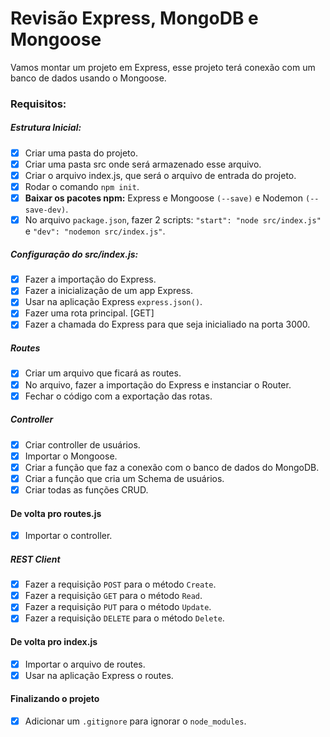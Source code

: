 # Revisão Express, MongoDB e Mongoose
Vamos montar um projeto em Express, esse projeto terá conexão com um banco de dados usando o Mongoose.

### Requisitos:

##### Estrutura Inicial: 
- [x] Criar uma pasta do projeto.
- [x] Criar uma pasta src onde será armazenado esse arquivo.
- [x] Criar o arquivo index.js, que será o arquivo de entrada do projeto.
- [x] Rodar o comando `npm init`.
- [x] **Baixar os pacotes npm:** Express e Mongoose `(--save)` e Nodemon `(--save-dev)`.
- [x] No arquivo `package.json`, fazer 2 scripts: `"start": "node src/index.js"` e `"dev": "nodemon src/index.js"`.

##### Configuração do src/index.js:
- [x] Fazer a importação do Express.
- [x] Fazer a inicialização de um app Express.
- [x] Usar na aplicação Express `express.json()`.
- [x] Fazer uma rota principal. [GET]
- [x] Fazer a chamada do Express para que seja inicialiado na porta 3000.

##### Routes
- [x] Criar um arquivo que ficará as routes.
- [x] No arquivo, fazer a importação do Express e instanciar o Router.
- [x] Fechar o código com a exportação das rotas.

##### Controller
- [x] Criar controller de usuários.
- [x] Importar o Mongoose.
- [x] Criar a função que faz a conexão com o banco de dados do MongoDB.
- [x] Criar a função que cria um Schema de usuários.
- [x] Criar todas as funções CRUD.

#### De volta pro routes.js
- [x] Importar o controller.

##### REST Client
- [x] Fazer a requisição `POST` para o método `Create`.
- [x] Fazer a requisição `GET` para o método `Read`.
- [x] Fazer a requisição `PUT` para o método `Update`.
- [x] Fazer a requisição `DELETE` para o método `Delete`.

#### De volta pro index.js
- [x] Importar o arquivo de routes.
- [x] Usar na aplicação Express o routes.

#### Finalizando o projeto
- [x] Adicionar um `.gitignore` para ignorar o `node_modules`.

